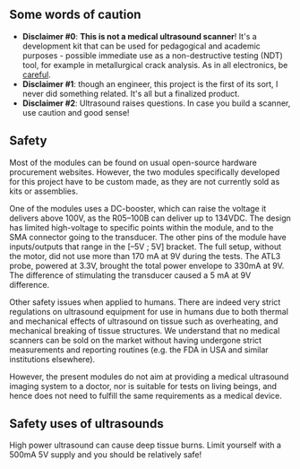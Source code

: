 ## Some words of caution

* __Disclaimer #0__: __This is not a medical ultrasound scanner__! It's a development kit that can be used for pedagogical and academic purposes - possible immediate use as a non-destructive testing (NDT) tool, for example in metallurgical crack analysis. As in all electronics, be [careful](/WordOfCaution.md).
* __Disclaimer #1__: though an engineer, this project is the first of its sort, I never did something related. It's all but a finalized product.
* __Disclaimer #2__: Ultrasound raises questions. In case you build a scanner, use caution and good sense!

## Safety

Most of the modules can be found on usual open-source hardware procurement websites. However, the two modules specifically developed for this project have to be custom made, as they are not currently sold as kits or assemblies.

One of the modules uses a DC-booster, which can raise the voltage it delivers above 100V, as the R05–100B can deliver up to 134VDC. The design has limited high-voltage to specific points within the module, and to the SMA connector going to the transducer. The other pins of the module have inputs/outputs that range in the [–5V ; 5V] bracket. The full setup, without the motor, did not use more than 170 mA at 9V during the tests. The ATL3 probe, powered at 3.3V, brought the total power envelope to 330mA at 9V. The difference of stimulating the transducer caused a 5 mA at 9V difference.

Other safety issues when applied to humans. There are indeed very strict regulations on ultrasound equipment for use in humans due to both thermal and mechanical effects of ultrasound on tissue such as overheating, and mechanical breaking of tissue structures. We understand that no medical scanners can be sold on the market without having undergone strict measurements and reporting routines (e.g. the FDA in USA and similar institutions elsewhere).

However, the present modules do not aim at providing a medical ultrasound imaging system to a doctor, nor is suitable for tests on living beings, and hence does not need to fulfill the same requirements as a medical device.

## Safety uses of ultrasounds

High power ultrasound can cause deep tissue burns. Limit yourself with a 500mA 5V supply and you should be relatively safe!


